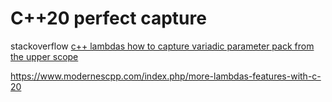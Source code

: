 # C++20 perfect capture

stackoverflow [c++ lambdas how to capture variadic parameter pack from the upper scope](https://stackoverflow.com/questions/47496358/c-lambdas-how-to-capture-variadic-parameter-pack-from-the-upper-scope)

https://www.modernescpp.com/index.php/more-lambdas-features-with-c-20


